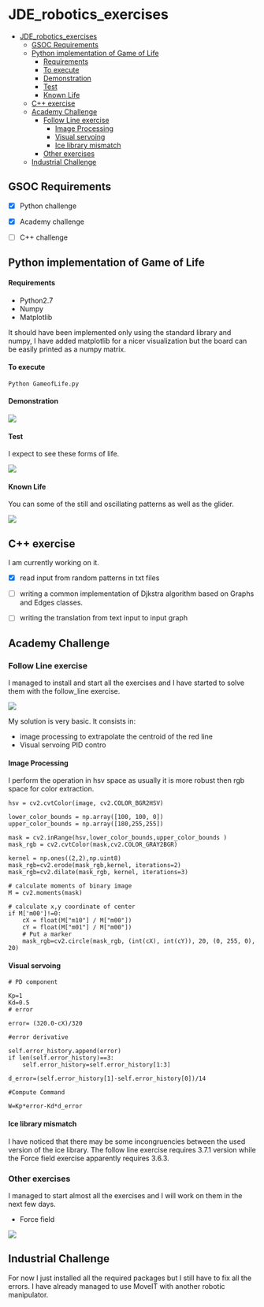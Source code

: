 # JDE_robotics_exercises

- [JDE_robotics_exercises](#jderoboticsexercises)
  - [GSOC Requirements](#gsoc-requirements)
  - [Python implementation of Game of Life](#python-implementation-of-game-of-life)
      - [Requirements](#requirements)
      - [To execute](#to-execute)
      - [Demonstration](#demonstration)
      - [Test](#test)
      - [Known Life](#known-life)
  - [C++ exercise](#c-exercise)
  - [Academy Challenge](#academy-challenge)
    - [Follow Line exercise](#follow-line-exercise)
      - [Image Processing](#image-processing)
      - [Visual servoing](#visual-servoing)
      - [Ice library mismatch](#ice-library-mismatch)
    - [Other exercises](#other-exercises)
  - [Industrial Challenge](#industrial-challenge)


## GSOC Requirements

- [x] Python challenge

- [x] Academy challenge

- [ ] C++ challenge




##  Python implementation of Game of Life


#### Requirements

- Python2.7
- Numpy
- Matplotlib

It should have been implemented only using the standard library and numpy, I have added matplotlib for a nicer visualization but the board can be easily printed as a numpy matrix.


#### To execute
```
Python GameofLife.py
```

#### Demonstration

![](./content/game_of_life.gif)


#### Test

 I expect to see these forms of life.

![](./content/life.gif)


#### Known Life

You can some of the still and oscillating patterns as well as the glider.

![](./content/known_life.gif)

##  C++ exercise

I am currently working on it. 

-[x] read input from random patterns in txt files

-[ ] writing a common implementation of Djkstra algorithm based on Graphs and Edges classes.

-[ ] writing the translation from text input to input graph


## Academy Challenge

### Follow Line exercise

I managed to install and start all the exercises and I have started to solve them with the follow_line exercise.


![](./content/follow_line.gif)

My solution is very basic. It consists in:

- image processing to extrapolate the centroid of the red line
- Visual servoing PID contro
  
#### Image Processing

I perform the operation in hsv space as usually it is more robust then rgb space for color extraction. 

```
hsv = cv2.cvtColor(image, cv2.COLOR_BGR2HSV)

lower_color_bounds = np.array([100, 100, 0])
upper_color_bounds = np.array([180,255,255])

mask = cv2.inRange(hsv,lower_color_bounds,upper_color_bounds )
mask_rgb = cv2.cvtColor(mask,cv2.COLOR_GRAY2BGR)

kernel = np.ones((2,2),np.uint8)
mask_rgb=cv2.erode(mask_rgb,kernel, iterations=2)
mask_rgb=cv2.dilate(mask_rgb, kernel, iterations=3)

# calculate moments of binary image
M = cv2.moments(mask)

# calculate x,y coordinate of center
if M['m00']!=0:
    cX = float(M["m10"] / M["m00"])
    cY = float(M["m01"] / M["m00"])
    # Put a marker 
    mask_rgb=cv2.circle(mask_rgb, (int(cX), int(cY)), 20, (0, 255, 0), 20)
``` 

#### Visual servoing
            
```
# PD component

Kp=1
Kd=0.5
# error 

error= (320.0-cX)/320

#error derivative

self.error_history.append(error)
if len(self.error_history)==3:
    self.error_history=self.error_history[1:3]

d_error=(self.error_history[1]-self.error_history[0])/14

#Compute Command

W=Kp*error-Kd*d_error

```
#### Ice library mismatch
I have noticed that there may be some incongruencies between the used version of the ice library. The follow line exercise requires 3.7.1 version while the Force field exercise apparently requires 3.6.3.


### Other exercises

I managed to start almost all the exercises and I will work on them in the next few days.


- Force field

![](./content/2020-03-22-21-18-32.png)


## Industrial Challenge

For now I just installed all the required packages but I still have to fix all the errors. I have already managed to use MoveIT with another robotic manipulator.